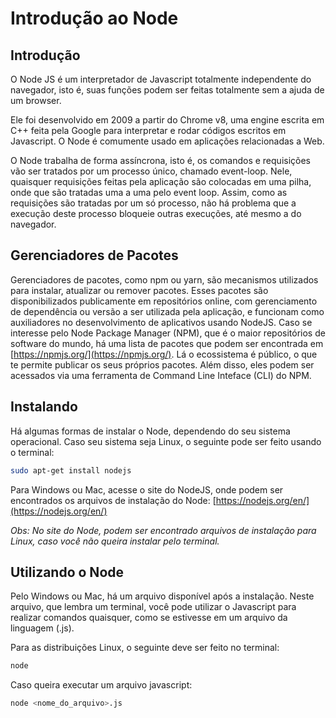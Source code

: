 # Introdução ao Node

## Introdução

O Node JS é um interpretador de Javascript totalmente independente do navegador, isto é, suas funções podem ser feitas totalmente sem a ajuda de um browser.

Ele foi desenvolvido em 2009 a partir do Chrome v8, uma engine escrita em C++ feita pela Google para interpretar e rodar códigos escritos em Javascript. O Node é comumente usado em aplicações relacionadas a Web.

O Node trabalha de forma assíncrona, isto é, os comandos e requisições vão ser tratados por um processo único, chamado event-loop. Nele, quaisquer requisições feitas pela aplicação são colocadas em uma pilha, onde que são tratadas uma a uma pelo event loop. Assim, como as requisições são tratadas por um só processo, não há problema que a execução deste processo bloqueie outras execuções, até mesmo a do navegador.

## Gerenciadores de Pacotes

Gerenciadores de pacotes, como npm ou yarn, são mecanismos utilizados para instalar, atualizar ou remover pacotes. Esses pacotes são disponibilizados publicamente em repositórios online, com gerenciamento de dependência ou versão a ser utilizada pela aplicação, e funcionam como auxiliadores no desenvolvimento de aplicativos usando NodeJS. Caso se interesse pelo Node Package Manager \(NPM\), que é o maior repositórios de software do mundo, há uma lista de pacotes que podem ser encontrada em [https://npmjs.org/](https://npmjs.org/). Lá o ecossistema é público, o que te permite publicar os seus próprios pacotes. Além disso, eles podem ser acessados via uma ferramenta de Command Line Inteface \(CLI\) do NPM.

## Instalando

Há algumas formas de instalar o Node, dependendo do seu sistema operacional. Caso seu sistema seja Linux, o seguinte pode ser feito usando o terminal:

```bash
sudo apt-get install nodejs
```

Para Windows ou Mac, acesse o site do NodeJS, onde podem ser encontrados os arquivos de instalação do Node: [https://nodejs.org/en/](https://nodejs.org/en/)

_Obs: No site do Node, podem ser encontrado arquivos de instalação para Linux, caso você não queira instalar pelo terminal._

## Utilizando o Node

Pelo Windows ou Mac, há um arquivo disponível após a instalação. Neste arquivo, que lembra um terminal, você pode utilizar o Javascript para realizar comandos quaisquer, como se estivesse em um arquivo da linguagem \(.js\).

Para as distribuições Linux, o seguinte deve ser feito no terminal:

```bash
node
```

Caso queira executar um arquivo javascript:

```bash
node <nome_do_arquivo>.js
```

